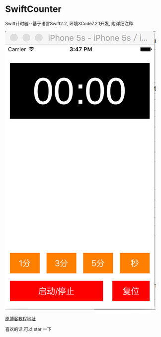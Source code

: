 # SwiftCounter

Swift计时器--基于语言Swift2.2, 环境XCode7.2.1开发, 附详细注释.

![SwiftCounter](mainview.png "界面截图")

[原博客教程地址](http://swiftist.org/topics/96?page=4#77)

喜欢的话,可以 star 一下

